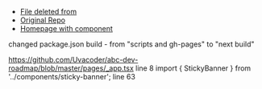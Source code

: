 - [File deleted from](https://github.com/Uvacoder/abc-dev-roadmap/tree/master/components)
- [Original Repo](https://github.com/kamranahmedse/developer-roadmap)
- [Homepage with component](https://roadmap.sh)

changed package.json
build - from "scripts and gh-pages" to "next build"


https://github.com/Uvacoder/abc-dev-roadmap/blob/master/pages/_app.tsx
line 8
import { StickyBanner } from '../components/sticky-banner';
line 63
    <StickyBanner />

